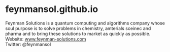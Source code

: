 # feynmansol.github.io
Feynman Solutions is a quantum computing and algorithms company whose soul purpose is to solve problems in chemistry, amterials sceinec and pharma and 
to bring these solutions to market as quickly as possible.
Website: www.feynman-solutions.com  
Twitter: @feynmansol
